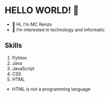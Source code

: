 # HELLO WORLD! 👋
- 👋 Hi, I’m MC Renzo
- 👀 I’m interested in technology and informatic
## Skills
1. Pyhton
2. Java
3. JavaScript
4. CSS
5. HTML
- HTML is not a programming language

<!---
MCss-18/MCss-18 is a ✨ special ✨ repository because its `README.md` (this file) appears on your GitHub profile.
You can click the Preview link to take a look at your changes.
--->
